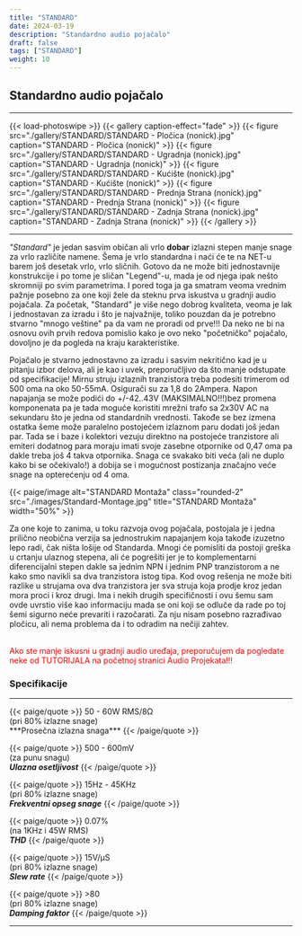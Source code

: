 ```yaml
---
title: "STANDARD"
date: 2024-03-19
description: "Standardno audio pojačalo"
draft: false
tags: ["STANDARD"]
weight: 10
---
```

## Standardno audio pojačalo
<hr>
{{< load-photoswipe >}}
{{< gallery caption-effect="fade" >}}
  {{< figure src="./gallery/STANDARD/STANDARD - Pločica (nonick).jpg" caption="STANDARD - Pločica (nonick)" >}}
  {{< figure src="./gallery/STANDARD/STANDARD - Ugradnja (nonick).jpg" caption="STANDARD - Ugradnja (nonick)" >}}
  {{< figure src="./gallery/STANDARD/STANDARD - Kućište (nonick).jpg" caption="STANDARD - Kućište (nonick)" >}}
  {{< figure src="./gallery/STANDARD/STANDARD - Prednja Strana (nonick).jpg" caption="STANDARD - Prednja Strana (nonick)" >}}
  {{< figure src="./gallery/STANDARD/STANDARD - Zadnja Strana (nonick).jpg" caption="STANDARD - Zadnja Strana (nonick)" >}}
{{< /gallery >}}
<hr>

*"Standard"* je jedan sasvim običan ali vrlo **dobar** izlazni stepen manje snage za vrlo različite namene. Šema je vrlo standardna i naći će te na NET-u barem još desetak vrlo, vrlo sličnih. Gotovo da ne može biti jednostavnije konstrukcije i po tome je sličan "Legend"-u, mada je od njega ipak nešto skromniji po svim parametrima. I pored toga ja ga smatram veoma vrednim pažnje posebno za one koji žele da steknu prva iskustva u gradnji audio pojačala. Za početak, "Standard" je više nego dobrog kvaliteta, veoma je lak i jednostavan za izradu i što je najvažnije, toliko pouzdan da je potrebno stvarno "mnogo veštine" pa da vam ne proradi od prve!!! Da neko ne bi na osnovu ovih prvih redova pomislio kako je ovo neko "početničko" pojačalo, dovoljno je da pogleda na kraju karakteristike.

Pojačalo je stvarno jednostavno za izradu i sasvim nekritično kad je u pitanju izbor delova, ali je kao i uvek, preporučljivo da što manje odstupate od specifikacije! Mirnu struju izlaznih tranzistora treba podesiti trimerom od 500 oma na oko 50-55mA. Osigurači su za 1,8 do 2Ampera. Napon napajanja se može podići do +/-42..43V (MAKSIMALNO!!!)bez promena komponenata pa je tada moguće koristiti mrežni trafo sa 2x30V AC na sekundaru što je jedna od standardnih vrednosti. Takođe se bez izmena ostatka šeme može paralelno postojećem izlaznom paru dodati još jedan par. Tada se i baze i kolektori vezuju direktno na postojeće tranzistore ali emiteri dodatnog para moraju imati svoje zasebne otpornike od 0,47 oma pa dakle treba još 4 takva otpornika. Snaga ce svakako biti veća (ali ne duplo kako bi se očekivalo!) a dobija se i mogućnost postizanja značajno veće snage na opterećenju od 4 oma.

<p>{{< paige/image alt="STANDARD Montaža" class="rounded-2" src="./images/Standard-Montage.jpg" title="STANDARD Montaža" width="50%" >}}</p>

Za one koje to zanima, u toku razvoja ovog pojačala, postojala je i jedna prilično neobična verzija sa jednostrukim napajanjem koja takođe izuzetno lepo radi, čak ništa lošije od Standarda. Mnogi će pomisliti da postoji greška u crtanju ulaznog stepena, ali će pogrešiti jer je to komplementarni diferencijalni stepen dakle sa jednim NPN i jednim PNP tranzistorom a ne kako smo navikli sa dva tranzistora istog tipa. Kod ovog rešenja ne može biti razlike u strujama ova dva tranzistora jer sva struja koja prodje kroz jedan mora proci i kroz drugi. Ima i nekih drugih specifičnosti i ovu šemu sam ovde uvrstio više kao informaciju mada se oni koji se odluče da rade po toj šemi sigurno neće prevariti i razočarati. Za nju nisam posebno razrađivao pločicu, ali nema problema da i to odradim na nečiji zahtev.<br><br>

<p style="color: red;" class="text-center">Ako ste manje iskusni u gradnji audio uređaja, preporučujem da pogledate neke od TUTORIJALA na početnoj stranici Audio Projekata!!!</p>

### Specifikacije
<hr>
{{< paige/quote >}}
50 - 60W RMS/8Ω<br>(pri 80% izlazne snage)<br>***Prosečna izlazna snaga***
{{< /paige/quote >}}

{{< paige/quote >}}
500 - 600mV<br>(za punu snagu)<br>***Ulazna osetljivost***
{{< /paige/quote >}}
  
{{< paige/quote >}}
15Hz - 45KHz<br>(pri 80% izlazne snage)<br>***Frekventni opseg snage***
{{< /paige/quote >}}

{{< paige/quote >}}
0.07%<br>(na 1KHz i 45W RMS)<br>***THD***
{{< /paige/quote >}}

{{< paige/quote >}}
15V/μS<br>(pri 80% izlazne snage)<br>***Slew rate***
{{< /paige/quote >}}

{{< paige/quote >}}
&#62;80<br>(pri 80% izlazne snage)<br>***Damping faktor***
{{< /paige/quote >}}
<hr>
